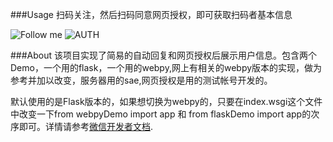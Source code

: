 ###Usage
扫码关注，然后扫码同意网页授权，即可获取扫码者基本信息

![Follow me](https://github.com/goalong/hahawechat/tree/master/img/followMe.jpeg)
![AUTH](https://github.com/goalong/hahawechat/tree/master/img/auth.png)

###About
该项目实现了简易的自动回复和网页授权后展示用户信息。包含两个Demo，一个用的flask，一个用的webpy,网上有相关的webpy版本的实现，做为参考并加以改变，服务器用的sae,网页授权是用的测试帐号开发的。

默认使用的是Flask版本的，如果想切换为webpy的，只要在index.wsgi这个文件中改变一下from webpyDemo import app 和 from flaskDemo import app的次序即可。详情请参考[微信开发者文档](http://mp.weixin.qq.com/wiki/home/).
